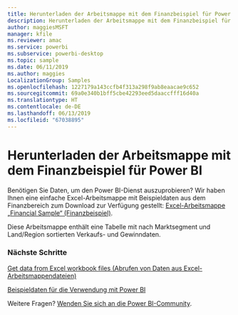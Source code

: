 ```yaml
---
title: Herunterladen der Arbeitsmappe mit dem Finanzbeispiel für Power BI
description: Herunterladen der Arbeitsmappe mit dem Finanzbeispiel für Power BI
author: maggiesMSFT
manager: kfile
ms.reviewer: amac
ms.service: powerbi
ms.subservice: powerbi-desktop
ms.topic: sample
ms.date: 06/11/2019
ms.author: maggies
LocalizationGroup: Samples
ms.openlocfilehash: 1227179a143ccfb4f313a298f9ab8eaacae9c652
ms.sourcegitcommit: 69a0e340b1bff5cbe42293eed5daaccfff16d40a
ms.translationtype: HT
ms.contentlocale: de-DE
ms.lasthandoff: 06/13/2019
ms.locfileid: "67038895"
---
```

# <a name="download-the-financial-sample-workbook-for-power-bi"></a>Herunterladen der Arbeitsmappe mit dem Finanzbeispiel für Power BI
Benötigen Sie Daten, um den Power BI-Dienst auszuprobieren? Wir haben Ihnen eine einfache Excel-Arbeitsmappe mit Beispieldaten aus dem Finanzbereich zum Download zur Verfügung gestellt: [Excel-Arbeitsmappe „Financial Sample“ (Finanzbeispiel)](http://go.microsoft.com/fwlink/?LinkID=521962).

Diese Arbeitsmappe enthält eine Tabelle mit nach Marktsegment und Land/Region sortierten Verkaufs- und Gewinndaten.

### <a name="next-steps"></a>Nächste Schritte
[Get data from Excel workbook files (Abrufen von Daten aus Excel-Arbeitsmappendateien)](service-excel-workbook-files.md)

[Beispieldaten für die Verwendung mit Power BI](sample-datasets.md)

Weitere Fragen? [Wenden Sie sich an die Power BI-Community](http://community.powerbi.com/).

